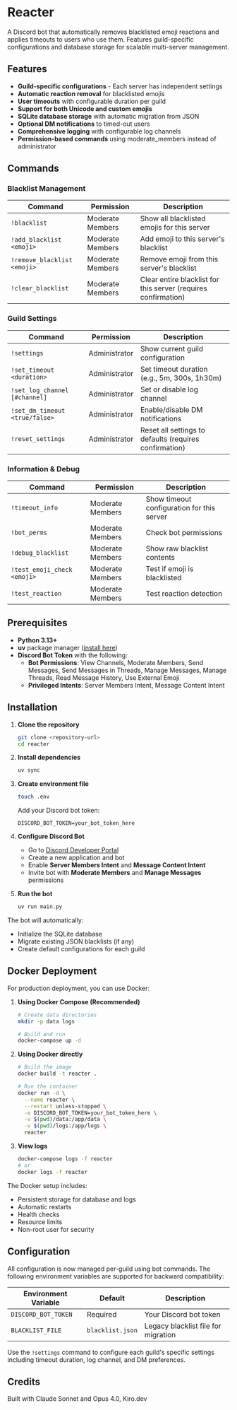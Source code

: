 # Reacter

A Discord bot that automatically removes blacklisted emoji reactions and applies timeouts to users who use them. Features guild-specific configurations and database storage for scalable multi-server management.

## Features

- **Guild-specific configurations** - Each server has independent settings
- **Automatic reaction removal** for blacklisted emojis
- **User timeouts** with configurable duration per guild
- **Support for both Unicode and custom emojis**
- **SQLite database storage** with automatic migration from JSON
- **Optional DM notifications** to timed-out users
- **Comprehensive logging** with configurable log channels
- **Permission-based commands** using moderate_members instead of administrator

## Commands

### Blacklist Management
| Command | Permission | Description |
|---------|------------|-------------|
| ```!blacklist``` | Moderate Members | Show all blacklisted emojis for this server |
| ```!add_blacklist <emoji>``` | Moderate Members | Add emoji to this server's blacklist |
| ```!remove_blacklist <emoji>``` | Moderate Members | Remove emoji from this server's blacklist |
| ```!clear_blacklist``` | Moderate Members | Clear entire blacklist for this server (requires confirmation) |

### Guild Settings
| Command | Permission | Description |
|---------|------------|-------------|
| ```!settings``` | Administrator | Show current guild configuration |
| ```!set_timeout <duration>``` | Administrator | Set timeout duration (e.g., 5m, 300s, 1h30m) |
| ```!set_log_channel [#channel]``` | Administrator | Set or disable log channel |
| ```!set_dm_timeout <true/false>``` | Administrator | Enable/disable DM notifications |
| ```!reset_settings``` | Administrator | Reset all settings to defaults (requires confirmation) |

### Information & Debug
| Command | Permission | Description |
|---------|------------|-------------|
| ```!timeout_info``` | Moderate Members | Show timeout configuration for this server |
| ```!bot_perms``` | Moderate Members | Check bot permissions |
| ```!debug_blacklist``` | Moderate Members | Show raw blacklist contents |
| ```!test_emoji_check <emoji>``` | Moderate Members | Test if emoji is blacklisted |
| ```!test_reaction``` | Moderate Members | Test reaction detection |

## Prerequisites

- **Python 3.13+**
- **uv** package manager ([install here](https://docs.astral.sh/uv/getting-started/installation/))
- **Discord Bot Token** with the following:
  - **Bot Permissions**: View Channels, Moderate Members, Send Messages, Send Messages in Threads, Manage Messages, Manage Threads, Read Message History, Use External Emoji
  - **Privileged Intents**: Server Members Intent, Message Content Intent

## Installation

1. **Clone the repository**
   ```bash
   git clone <repository-url>
   cd reacter
   ```

2. **Install dependencies**
   ```bash
   uv sync
   ```

3. **Create environment file**
   ```bash
   touch .env
   ```

   Add your Discord bot token:
   ```env
   DISCORD_BOT_TOKEN=your_bot_token_here
   ```

4. **Configure Discord Bot**
   - Go to [Discord Developer Portal](https://discord.com/developers/applications)
   - Create a new application and bot
   - Enable **Server Members Intent** and **Message Content Intent**
   - Invite bot with **Moderate Members** and **Manage Messages** permissions

5. **Run the bot**
   ```bash
   uv run main.py
   ```

The bot will automatically:
- Initialize the SQLite database
- Migrate existing JSON blacklists (if any)
- Create default configurations for each guild

## Docker Deployment

For production deployment, you can use Docker:

1. **Using Docker Compose (Recommended)**
   ```bash
   # Create data directories
   mkdir -p data logs
   
   # Build and run
   docker-compose up -d
   ```

2. **Using Docker directly**
   ```bash
   # Build the image
   docker build -t reacter .
   
   # Run the container
   docker run -d \
     --name reacter \
     --restart unless-stopped \
     -e DISCORD_BOT_TOKEN=your_bot_token_here \
     -v $(pwd)/data:/app/data \
     -v $(pwd)/logs:/app/logs \
     reacter
   ```

3. **View logs**
   ```bash
   docker-compose logs -f reacter
   # or
   docker logs -f reacter
   ```

The Docker setup includes:
- Persistent storage for database and logs
- Automatic restarts
- Health checks
- Resource limits
- Non-root user for security

## Configuration

All configuration is now managed per-guild using bot commands. The following environment variables are supported for backward compatibility:

| Environment Variable | Default | Description |
|---------------------|---------|-------------|
| ```DISCORD_BOT_TOKEN``` | Required | Your Discord bot token |
| ```BLACKLIST_FILE``` | ```blacklist.json``` | Legacy blacklist file for migration |

Use the ```!settings``` command to configure each guild's specific settings including timeout duration, log channel, and DM preferences.

## Credits
Built with Claude Sonnet and Opus 4.0, Kiro.dev
